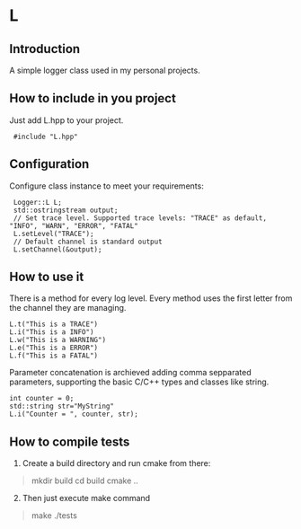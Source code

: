 # L

## Introduction
A simple logger class used in my personal projects. 

## How to include in you project
Just add L.hpp to your project.

	 #include "L.hpp"

## Configuration
Configure class instance to meet your requirements: 

	 Logger::L L;
	 std::ostringstream output;
	 // Set trace level. Supported trace levels: "TRACE" as default, "INFO", "WARN", "ERROR", "FATAL"
	 L.setLevel("TRACE");
	 // Default channel is standard output
	 L.setChannel(&output);
	 
## How to use it
There is a method for every log level. Every method uses the first letter from the channel they are managing.

	L.t("This is a TRACE")
	L.i("This is a INFO")
	L.w("This is a WARNING")
	L.e("This is a ERROR")
	L.f("This is a FATAL")
	
Parameter concatenation is archieved adding comma sepparated parameters, supporting the basic C/C++ types and classes like string.

	int counter = 0;
	std::string str="MyString"
	L.i("Counter = ", counter, str);

## How to compile tests
1. Create a build directory and run cmake from there:
>mkdir build
>cd build
>cmake ..

2. Then just execute make command
> make
> ./tests
 

